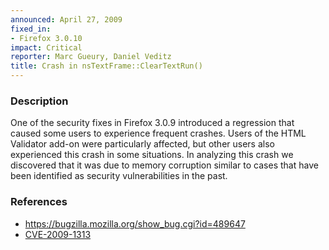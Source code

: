 ```yaml
---
announced: April 27, 2009
fixed_in:
- Firefox 3.0.10
impact: Critical
reporter: Marc Gueury, Daniel Veditz
title: Crash in nsTextFrame::ClearTextRun()
---
```


<h3>Description</h3>

<p>One of the security fixes in Firefox 3.0.9 introduced a
regression that caused some users to experience frequent crashes.
Users of the HTML Validator add-on were particularly affected, but
other users also experienced this crash in some situations.
In analyzing this crash we discovered that it was due to memory
corruption similar to cases that have been identified as security
vulnerabilities in the past.
</p>

<h3>References</h3>

<ul>
  <li><a href="https://bugzilla.mozilla.org/show_bug.cgi?id=489647">https://bugzilla.mozilla.org/show_bug.cgi?id=489647</a></li>
  <li><a class="ex-ref" href="http://cve.mitre.org/cgi-bin/cvename.cgi?name=CVE-2009-1313">CVE-2009-1313</a></li>
</ul>



